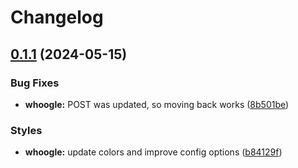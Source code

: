 # Changelog

## [0.1.1](https://github.com/engeir/stowfiles/compare/whoogle-v0.1.0...whoogle-v0.1.1) (2024-05-15)


### Bug Fixes

* **whoogle:** POST was updated, so moving back works ([8b501be](https://github.com/engeir/stowfiles/commit/8b501beaad16fa88a315c7f765241871dfd1dda8))


### Styles

* **whoogle:** update colors and improve config options ([b84129f](https://github.com/engeir/stowfiles/commit/b84129f30d8b221b778aae4f2f6de6cc3aed5058))
